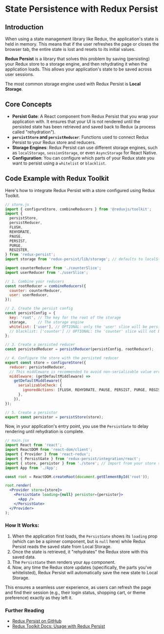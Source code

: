 # State Persistence with Redux Persist

## Introduction

When using a state management library like Redux, the application's state is held in memory. This means that if the user refreshes the page or closes the browser tab, the entire state is lost and resets to its initial values.

**Redux Persist** is a library that solves this problem by saving (persisting) your Redux store to a storage engine, and then rehydrating it when the application loads. This allows your application's state to be saved across user sessions.

The most common storage engine used with Redux Persist is **Local Storage**.

## Core Concepts

*   **Persist Gate**: A React component from Redux Persist that you wrap your application with. It ensures that your UI is not rendered until the persisted state has been retrieved and saved back to Redux (a process called "rehydration").
*   **`persistStore` and `persistReducer`**: Functions used to connect Redux Persist to your Redux store and reducers.
*   **Storage Engines**: Redux Persist can use different storage engines, such as `localStorage`, `sessionStorage`, or even `AsyncStorage` for React Native.
*   **Configuration**: You can configure which parts of your Redux state you want to persist using a `whitelist` or `blacklist`.

## Code Example with Redux Toolkit

Here's how to integrate Redux Persist with a store configured using Redux Toolkit.

```javascript
// store.js
import { configureStore, combineReducers } from '@reduxjs/toolkit';
import {
  persistStore,
  persistReducer,
  FLUSH,
  REHYDRATE,
  PAUSE,
  PERSIST,
  PURGE,
  REGISTER,
} from 'redux-persist';
import storage from 'redux-persist/lib/storage'; // defaults to localStorage for web

import counterReducer from './counterSlice';
import userReducer from './userSlice';

// 1. Combine your reducers
const rootReducer = combineReducers({
  counter: counterReducer,
  user: userReducer,
});

// 2. Create the persist config
const persistConfig = {
  key: 'root', // The key for the root of the storage
  storage,     // The storage engine
  whitelist: ['user'], // OPTIONAL: only the 'user' slice will be persisted
  // blacklist: ['counter'] // OPTIONAL: the 'counter' slice will not be persisted
};

// 3. Create a persisted reducer
const persistedReducer = persistReducer(persistConfig, rootReducer);

// 4. Configure the store with the persisted reducer
export const store = configureStore({
  reducer: persistedReducer,
  // This middleware is recommended to avoid non-serializable value errors
  middleware: (getDefaultMiddleware) =>
    getDefaultMiddleware({
      serializableCheck: {
        ignoredActions: [FLUSH, REHYDRATE, PAUSE, PERSIST, PURGE, REGISTER],
      },
    }),
});

// 5. Create a persistor
export const persistor = persistStore(store);
```

Now, in your application's entry point, you use the `PersistGate` to delay rendering until rehydration is complete.

```jsx
// main.jsx
import React from 'react';
import ReactDOM from 'react-dom/client';
import { Provider } from 'react-redux';
import { PersistGate } from 'redux-persist/integration/react';
import { store, persistor } from './store'; // Import from your store setup
import App from './App';

const root = ReactDOM.createRoot(document.getElementById('root'));

root.render(
  <Provider store={store}>
    <PersistGate loading={null} persistor={persistor}>
      <App />
    </PersistGate>
  </Provider>
);
```

### How It Works:
1.  When the application first loads, the `PersistGate` shows its `loading` prop (which can be a spinner component, but is `null` here) while Redux Persist reads the saved state from Local Storage.
2.  Once the state is retrieved, it "rehydrates" the Redux store with this saved data.
3.  The `PersistGate` then renders your `App` component.
4.  Now, any time the Redux store updates (specifically, the parts you've whitelisted), Redux Persist will automatically save the new state to Local Storage.

This ensures a seamless user experience, as users can refresh the page and find their session (e.g., their login status, shopping cart, or theme preference) exactly as they left it.

<div class="further-reading">
<h3>Further Reading</h3>
<ul>
  <li><a href="https://github.com/rt2zz/redux-persist" target="_blank" rel="noopener noreferrer">Redux Persist on GitHub</a></li>
  <li><a href="https://redux-toolkit.js.org/usage/usage-guide#use-with-redux-persist" target="_blank" rel="noopener noreferrer">Redux Toolkit Docs: Usage with Redux Persist</a></li>
</ul>
</div>